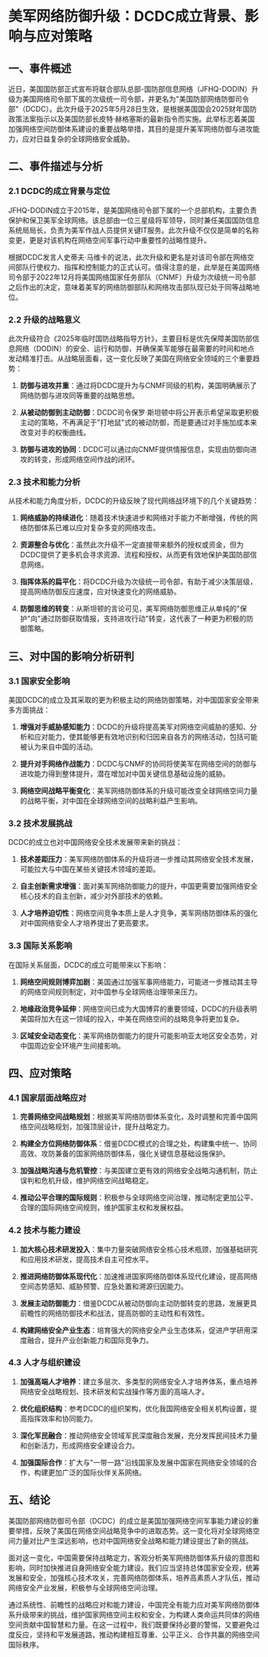  # 美军网络防御升级：DCDC成立背景、影响与应对策略

## 一、事件概述

近日，美国国防部正式宣布将联合部队总部-国防部信息网络（JFHQ-DODIN）升级为美国网络司令部下属的次级统一司令部，并更名为"美国防部网络防御司令部"（DCDC）。此次升级于2025年5月28日生效，是根据美国国会2025财年国防政策法案指示以及美国防部长皮特·赫格塞斯的最新指令而实施。此举标志着美国加强网络空间防御体系建设的重要战略举措，其目的是提升美军网络防御与进攻能力，应对日益复杂的全球网络安全威胁。

## 二、事件描述与分析

### 2.1 DCDC的成立背景与定位

JFHQ-DODIN成立于2015年，是美国网络司令部下属的一个总部机构，主要负责保护和保卫美军全球网络。该总部由一位三星级将军领导，同时兼任美国国防信息系统局局长，负责为美军作战人员提供关键IT服务。此次升级不仅仅是简单的名称变更，更是对该机构在网络空间军事行动中重要性的战略性提升。

根据DCDC发言人史蒂夫·马维卡的说法，此次升级和更名是对该司令部在网络空间部队行使权力、指挥和控制能力的正式认可。值得注意的是，此举是在美国网络司令部于2022年12月将美国网络国家任务部队（CNMF）升级为次级统一司令部之后作出的决定，意味着美军的网络防御部队和网络攻击部队现已处于同等战略地位。

### 2.2 升级的战略意义

此次升级符合《2025年临时国防战略指导方针》，主要目标是优先保障美国防部信息网络（DODIN）的安全、运行和防御，并确保美军能够在最需要的时间和地点发动精准打击。从战略层面看，这一变化反映了美国在网络安全领域的三个重要趋势：

1. **防御与进攻并重**：通过将DCDC提升为与CNMF同级的机构，美国明确展示了网络防御与进攻同等重要的战略思想。

2. **从被动防御到主动防御**：DCDC司令保罗·斯坦顿中将公开表示希望采取更积极主动的策略，不再满足于"打地鼠"式的被动防御，而是要通过对手施加成本来改变对手的权衡曲线。

3. **防御与进攻的协同**：DCDC可以通过向CNMF提供情报信息，实现由防御向进攻的转变，形成网络空间作战的闭环。

### 2.3 技术和能力分析

从技术和能力角度分析，DCDC的升级反映了现代网络战环境下的几个关键趋势：

1. **网络威胁的持续进化**：随着技术快速进步和网络对手能力不断增强，传统的网络防御体系已难以应对复杂多变的网络攻击。

2. **资源整合与优化**：虽然此次升级不一定直接带来额外的授权或资金，但为DCDC提供了更多机会寻求资源、流程和授权，从而更有效地保护美国防部信息网络。

3. **指挥体系的扁平化**：将DCDC升级为次级统一司令部，有助于减少决策层级，提高网络防御反应速度，应对快速变化的网络威胁。

4. **防御思维的转变**：从斯坦顿的言论可见，美军网络防御思维正从单纯的"保护"向"通过防御获取情报，支持进攻行动"转变，这代表了一种更为积极的防御策略。

## 三、对中国的影响分析研判

### 3.1 国家安全影响

美国DCDC的成立及其采取的更为积极主动的网络防御策略，对中国国家安全带来多方面挑战：

1. **增强对手威胁感知能力**：DCDC的升级将提高美军对网络空间威胁的感知、分析和应对能力，使其能够更有效地识别和归因来自各方的网络活动，包括可能被认为来自中国的活动。

2. **提升对手网络作战能力**：DCDC与CNMF的协同将使美军在网络空间的防御与进攻能力得到整体提升，潜在增加对中国关键信息基础设施的威胁。

3. **网络空间战略平衡变化**：美军网络防御体系的升级可能改变全球网络空间力量的战略平衡，对中国在全球网络空间的战略利益产生影响。

### 3.2 技术发展挑战

DCDC的成立也对中国网络安全技术发展带来新的挑战：

1. **技术差距压力**：美军网络防御体系的升级将进一步推动其网络安全技术发展，可能拉大与中国在某些关键技术领域的差距。

2. **自主创新需求增强**：面对美军网络防御能力的提升，中国更需要加强网络安全核心技术的自主创新，减少对外部技术的依赖。

3. **人才培养迫切性**：网络空间竞争本质上是人才竞争，美军网络防御体系的强化对中国网络安全人才培养提出了更高要求。

### 3.3 国际关系影响

在国际关系层面，DCDC的成立可能带来以下影响：

1. **网络空间规则博弈加剧**：美国通过加强军事网络能力，可能进一步推动其主导的网络空间规则制定，对中国参与全球网络治理带来压力。

2. **地缘政治竞争延伸**：网络空间已成为大国博弈的重要领域，DCDC的升级表明美国将加大在这一领域的投入，中美在网络空间的战略竞争将更加复杂。

3. **区域安全动态变化**：美军网络防御能力的提升可能影响亚太地区安全态势，对中国周边安全环境产生间接影响。

## 四、应对策略

### 4.1 国家层面战略应对

1. **完善网络空间战略规划**：根据美军网络防御体系变化，及时调整和完善中国网络空间战略规划，加强顶层设计，提升战略定力。

2. **构建全方位网络防御体系**：借鉴DCDC模式的合理之处，构建集中统一、协同高效、攻防兼备的国家网络防御体系，强化关键信息基础设施保护。

3. **加强战略沟通与危机管控**：与美国建立更有效的网络安全战略沟通机制，防止误判和危机升级，维护网络空间战略稳定。

4. **推动公平合理的国际规则**：积极参与全球网络空间治理，推动制定更加公平、合理的国际网络空间规则，维护国家主权和发展权益。

### 4.2 技术与能力建设

1. **加大核心技术研发投入**：集中力量突破网络安全核心技术瓶颈，加强基础研究和应用技术研发，提高技术自主可控水平。

2. **推进网络防御体系现代化**：加速推进国家网络防御体系现代化建设，提高网络空间态势感知、威胁预警、应急处置和溯源归因能力。

3. **发展主动防御能力**：借鉴DCDC从被动防御向主动防御转变的思路，发展更具前瞻性的网络防御技术和战法，提高防御的主动性和有效性。

4. **构建网络安全产业生态**：培育强大的网络安全产业生态体系，促进产学研用深度融合，提升产业创新能力和国际竞争力。

### 4.3 人才与组织建设

1. **加强高端人才培养**：建立多层次、多类型的网络安全人才培养体系，重点培养网络安全战略规划、技术研发和实战操作等方面的高端人才。

2. **优化组织结构**：参考DCDC的组织架构，优化我国网络安全相关机构设置，提高指挥效率和协同能力。

3. **深化军民融合**：推动网络安全领域军民深度融合发展，充分发挥民间技术力量和创新活力，形成网络安全建设合力。

4. **加强国际合作**：扩大与"一带一路"沿线国家及发展中国家在网络安全领域的合作，构建更加广泛的国际伙伴关系网络。

## 五、结论

美国防部网络防御司令部（DCDC）的成立是美国加强网络空间军事能力建设的重要举措，反映了美国在网络空间战略竞争中的进取态势。这一变化将对全球网络空间力量对比产生深远影响，也对中国网络安全战略和能力建设提出了新的挑战。

面对这一变化，中国需要保持战略定力，客观分析美军网络防御体系升级的意图和影响，同时加快推进自身网络安全能力建设。我们应当坚持总体国家安全观，统筹发展和安全，加强核心技术攻关，完善网络防御体系，培养高素质人才队伍，推动网络安全产业发展，积极参与全球网络空间治理。

通过系统性、前瞻性的战略应对和能力建设，中国完全有能力应对美军网络防御体系升级带来的挑战，维护国家网络空间主权和安全，为构建人类命运共同体的网络空间贡献中国智慧和力量。在这一过程中，我们既要保持必要的警惕，又要避免过度反应，坚持和平发展道路，推动构建相互尊重、公平正义、合作共赢的网络空间国际秩序。